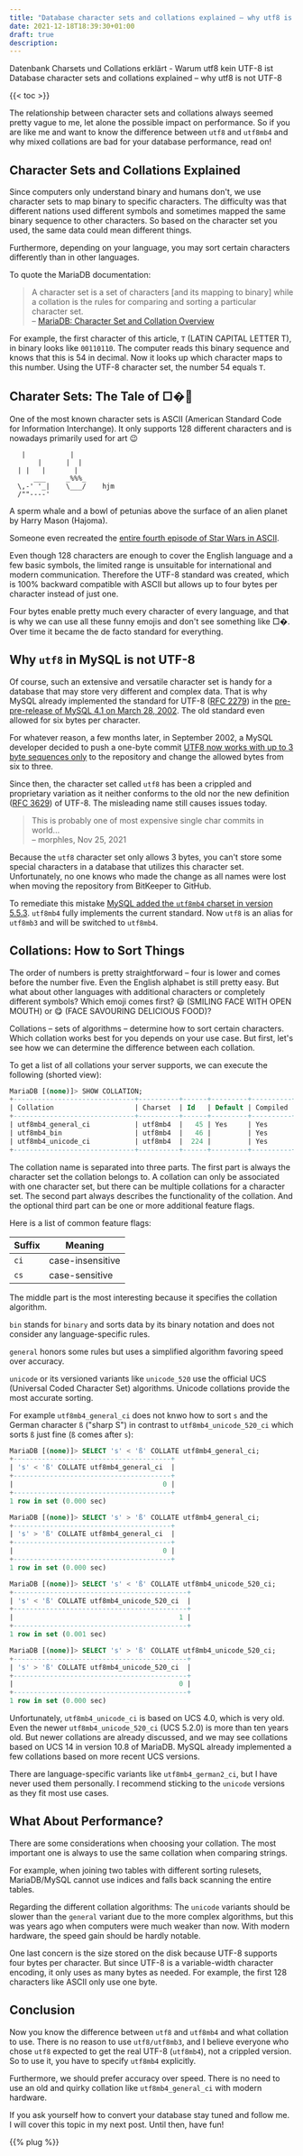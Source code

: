 ```yaml
---
title: "Database character sets and collations explained – why utf8 is not UTF-8"
date: 2021-12-18T18:39:30+01:00
draft: true
description:
---
```


Datenbank Charsets und Collations erklärt - Warum utf8 kein UTF-8 ist
Database character sets and collations explained – why utf8 is not UTF-8

{{< toc >}}

The relationship between character sets and collations always seemed pretty vague to me, let alone the possible impact on performance. So if you are like me and want to know the difference between `utf8` and `utf8mb4` and why mixed collations are bad for your database performance, read on!

## Character Sets and Collations Explained

Since computers only understand binary and humans don't, we use character sets to map binary to specific characters. The difficulty was that different nations used different symbols and sometimes mapped the same binary sequence to other characters. So based on the character set you used, the same data could mean different things.

Furthermore, depending on your language, you may sort certain characters differently than in other languages.

To quote the MariaDB documentation:

> A character set is a set of characters [and its mapping to binary] while a collation is the rules for comparing and sorting a particular character set.  
> – [MariaDB: Character Set and Collation Overview](https://mariadb.com/kb/en/character-set-and-collation-overview/)

For example, the first character of this article, `T` (LATIN CAPITAL LETTER T), in binary looks like `00110110`. The computer reads this binary sequence and knows that this is 54 in decimal. Now it looks up which character maps to this number. Using the UTF-8 character set, the number 54 equals `T`.

## Charater Sets: The Tale of □�💩

One of the most known character sets is ASCII (American Standard Code for Information Interchange). It only supports 128 different characters and is nowadays primarily used for art 😉

```plain
   |           |
       |      |  |
  | |   |       |
      ___     _%%%_
  \,-' '_|    \___/    hjm
  /""----'
```

A sperm whale and a bowl of petunias above the surface of an alien planet by Harry Mason (Hajoma).

Someone even recreated the [entire fourth episode of Star Wars in ASCII](https://www.asciimation.co.nz).

Even though 128 characters are enough to cover the English language and a few basic symbols, the limited range is unsuitable for international and modern communication. Therefore the UTF-8 standard was created, which is 100% backward compatible with ASCII but allows up to four bytes per character instead of just one.

Four bytes enable pretty much every character of every language, and that is why we can use all these funny emojis and don't see something like □�. Over time it became the de facto standard for everything.

## Why `utf8` in MySQL is not UTF-8

Of course, such an extensive and versatile character set is handy for a database that may store very different and complex data. That is why MySQL already implemented the standard for UTF-8 ([RFC 2279](https://www.ietf.org/rfc/rfc2279.txt)) in the [pre-pre-release of MySQL 4.1 on March 28, 2002](https://github.com/mysql/mysql-server/commit/55e0a9cb01af4b01bc4e4395de9e4dd2a1b0cf23). The old standard even allowed for six bytes per character.

For whatever reason, a few months later, in September 2002, a MySQL developer decided to push a one-byte commit [UTF8 now works with up to 3 byte sequences only](https://github.com/mysql/mysql-server/commit/43a506c0ced0e6ea101d3ab8b4b423ce3fa327d0) to the repository and change the allowed bytes from six to three.

Since then, the character set called `utf8` has been a crippled and proprietary variation as it neither conforms to the old nor the new definition ([RFC 3629](https://datatracker.ietf.org/doc/html/rfc3629)) of UTF-8. The misleading name still causes issues today.

> This is probably one of most expensive single char commits in world...  
> – morphles, Nov 25, 2021

Because the `utf8` character set only allows 3 bytes, you can't store some special characters in a database that utilizes this character set. Unfortunately, no one knows who made the change as all names were lost when moving the repository from BitKeeper to GitHub.

To remediate this mistake [MySQL added the `utf8mb4` charset in version 5.5.3](https://web.archive.org/web/20190201033750/https://dev.mysql.com/doc/relnotes/mysql/5.5/en/news-5-5-3.html). `utf8mb4` fully implements the current standard. Now `utf8` is an alias for `utf8mb3` and will be switched to `utf8mb4`.

## Collations: How to Sort Things

The order of numbers is pretty straightforward – four is lower and comes before the number five. Even the English alphabet is still pretty easy. But what about other languages with additional characters or completely different symbols? Which emoji comes first? 😃 (SMILING FACE WITH OPEN MOUTH) or 😋 (FACE SAVOURING DELICIOUS FOOD)?

Collations – sets of algorithms – determine how to sort certain characters. Which collation works best for you depends on your use case. But first, let's see how we can determine the difference between each collation.

To get a list of all collations your server supports, we can execute the following (shorted view):

```sql
MariaDB [(none)]> SHOW COLLATION;
+------------------------------+----------+------+---------+----------+---------+
| Collation                    | Charset  | Id   | Default | Compiled | Sortlen |
+------------------------------+----------+------+---------+----------+---------+
| utf8mb4_general_ci           | utf8mb4  |   45 | Yes     | Yes      |       1 |
| utf8mb4_bin                  | utf8mb4  |   46 |         | Yes      |       1 |
| utf8mb4_unicode_ci           | utf8mb4  |  224 |         | Yes      |       8 |
+------------------------------+----------+------+---------+----------+---------+
```

The collation name is separated into three parts. The first part is always the character set the collation belongs to. A collation can only be associated with one character set, but there can be multiple collations for a character set. The second part always describes the functionality of the collation. And the optional third part can be one or more additional feature flags.

Here is a list of common feature flags:

| Suffix | Meaning |
| -- | --- |
| `ci` | case-insensitive |
| `cs` | case-sensitive |

The middle part is the most interesting because it specifies the collation algorithm.

`bin` stands for `binary` and sorts data by its binary notation and does not consider any language-specific rules.

`general` honors some rules but uses a simplified algorithm favoring speed over accuracy.

`unicode` or its versioned variants like `unicode_520` use the official UCS (Universal Coded Character Set) algorithms. Unicode collations provide the most accurate sorting.

For example `utf8mb4_general_ci` does not knwo how to sort `s` and the German character `ß` ("sharp S") in contrast to `utf8mb4_unicode_520_ci` which sorts `ß` just fine (`ß` comes after `s`):

```sql
MariaDB [(none)]> SELECT 's' < 'ß' COLLATE utf8mb4_general_ci;
+---------------------------------------+
| 's' < 'ß' COLLATE utf8mb4_general_ci  |
+---------------------------------------+
|                                     0 |
+---------------------------------------+
1 row in set (0.000 sec)

MariaDB [(none)]> SELECT 's' > 'ß' COLLATE utf8mb4_general_ci;
+---------------------------------------+
| 's' > 'ß' COLLATE utf8mb4_general_ci  |
+---------------------------------------+
|                                     0 |
+---------------------------------------+
1 row in set (0.000 sec)

MariaDB [(none)]> SELECT 's' < 'ß' COLLATE utf8mb4_unicode_520_ci;
+-------------------------------------------+
| 's' < 'ß' COLLATE utf8mb4_unicode_520_ci  |
+-------------------------------------------+
|                                         1 |
+-------------------------------------------+
1 row in set (0.001 sec)

MariaDB [(none)]> SELECT 's' > 'ß' COLLATE utf8mb4_unicode_520_ci;
+-------------------------------------------+
| 's' > 'ß' COLLATE utf8mb4_unicode_520_ci  |
+-------------------------------------------+
|                                         0 |
+-------------------------------------------+
1 row in set (0.000 sec)
```

Unfortunately, `utf8mb4_unicode_ci` is based on UCS 4.0, which is very old. Even the newer `utf8mb4_unicode_520_ci` (UCS 5.2.0) is more than ten years old. But newer collations are already discussed, and we may see collations based on UCS 14 in version 10.8 of MariaDB. MySQL already implemented a few collations based on more recent UCS versions.

There are language-specific variants like `utf8mb4_german2_ci`, but I have never used them personally. I recommend sticking to the `unicode` versions as they fit most use cases.

## What About Performance?

There are some considerations when choosing your collation. The most important one is always to use the same collation when comparing strings.

For example, when joining two tables with different sorting rulesets, MariaDB/MySQL cannot use indices and falls back scanning the entire tables.

Regarding the different collation algorithms: The `unicode` variants should be slower than the `general` variant due to the more complex algorithms, but this was years ago when computers were much weaker than now. With modern hardware, the speed gain should be hardly notable.

One last concern is the size stored on the disk because UTF-8 supports four bytes per character. But since UTF-8 is a variable-width character encoding, it only uses as many bytes as needed. For example, the first 128 characters like ASCII only use one byte.

## Conclusion

Now you know the difference between `utf8` and `utf8mb4` and what collation to use. There is no reason to use `utf8/utf8mb3`, and I believe everyone who chose `utf8` expected to get the real UTF-8 (`utf8mb4`), not a crippled version. So to use it, you have to specify `utf8mb4` explicitly.

Furthermore, we should prefer accuracy over speed. There is no need to use an old and quirky collation like `utf8mb4_general_ci` with modern hardware.

If you ask yourself how to convert your database stay tuned and follow me. I will cover this topic in my next post. Until then, have fun!

{{% plug %}}
